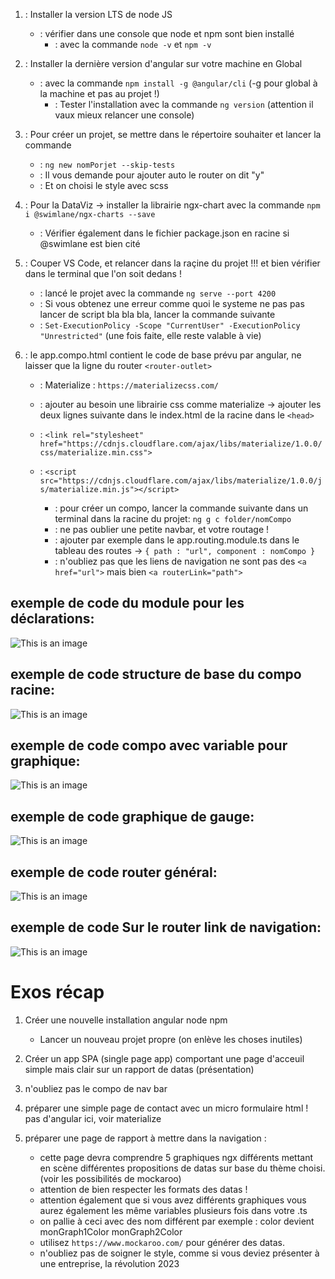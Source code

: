 
1. : Installer la version LTS de node JS
    - : vérifier dans une console que node et npm sont bien installé
        - : avec la commande `node -v` et `npm -v`




2. : Installer la dernière version d'angular sur votre machine en Global
    - : avec la commande `npm install -g @angular/cli`   (-g pour global à la machine et pas au projet !)
        - : Tester l'installation avec la commande `ng version`    (attention il vaux mieux relancer une console)



3. : Pour créer un projet, se mettre dans le répertoire souhaiter et lancer la commande
    - : `ng new nomPorjet --skip-tests`
    - : Il vous demande pour ajouter auto le router on dit "y"
    - : Et on choisi le style avec scss



4. : Pour la DataViz -> installer la librairie ngx-chart avec la commande `npm i @swimlane/ngx-charts --save`
    - : Vérifier également dans le fichier package.json en racine si @swimlane est bien cité



5. : Couper VS Code, et relancer dans la raçine du projet !!! et bien vérifier dans le terminal que l'on soit dedans !
    - : lancé le projet avec la commande `ng serve --port 4200`
    - : Si vous obtenez une erreur comme quoi le systeme ne pas pas lancer de script bla bla bla, lancer la commande suivante
    - : `Set-ExecutionPolicy -Scope "CurrentUser" -ExecutionPolicy "Unrestricted"` (une fois faite, elle reste valable à vie)


6. : le app.compo.html contient le code de base prévu par angular, ne laisser que la ligne du router `<router-outlet>`
    - : Materialize : `https://materializecss.com/`
    - : ajouter au besoin une librairie css comme materialize -> ajouter les deux lignes suivante dans le index.html de la racine dans le `<head>`
    - : `<link rel="stylesheet" href="https://cdnjs.cloudflare.com/ajax/libs/materialize/1.0.0/css/materialize.min.css">`
    - : `<script src="https://cdnjs.cloudflare.com/ajax/libs/materialize/1.0.0/js/materialize.min.js"></script>`

        - : pour créer un compo, lancer la commande suivante dans un terminal dans la racine du projet: `ng g c folder/nomCompo`
        - : ne pas oublier une petite navbar, et votre routage ! 
        - : ajouter par exemple dans le app.routing.module.ts dans le tableau des routes -> `{ path : "url", component : nomCompo }`
        - : n'oubliez pas que les liens de navigation ne sont pas des `<a href="url">` mais bien `<a routerLink="path">`



## exemple de code du module pour les déclarations:

![This is an image](./src/assets/app.module.PNG)

## exemple de code structure de base du compo racine:

![This is an image](./src/assets/app.compo.PNG)

## exemple de code compo avec variable pour graphique:

![This is an image](./src/assets/compo.PNG)

## exemple de code graphique de gauge:

![This is an image](./src/assets/gauge.PNG)

## exemple de code router général:

![This is an image](./src/assets/router.PNG)

## exemple de code Sur le router link de navigation:

![This is an image](./src/assets/routerlink.PNG)



# Exos récap

1. Créer une nouvelle installation angular node npm
    -   Lancer un nouveau projet propre (on enlève les choses inutiles)

2. Créer un app SPA (single page app) comportant une page d'acceuil simple mais clair sur un rapport de datas (présentation)
3. n'oubliez pas le compo de nav bar
4. préparer une simple page de contact avec un micro formulaire html ! pas d'angular ici, voir materialize
5. préparer une page de rapport à mettre dans la navigation : 
    - cette page devra comprendre 5 graphiques ngx différents mettant en scène différentes propositions de datas sur base du thème choisi. (voir les possibilités de mockaroo)
    - attention de bien respecter les formats des datas ! 
    - attention également que si vous avez différents graphiques vous aurez également les même variables plusieurs fois dans votre .ts
    - on pallie à ceci avec des nom différent par exemple : color devient monGraph1Color monGraph2Color
    - utilisez `https://www.mockaroo.com/` pour générer des datas.
    - n'oubliez pas de soigner le style, comme si vous deviez présenter à une entreprise, la révolution 2023